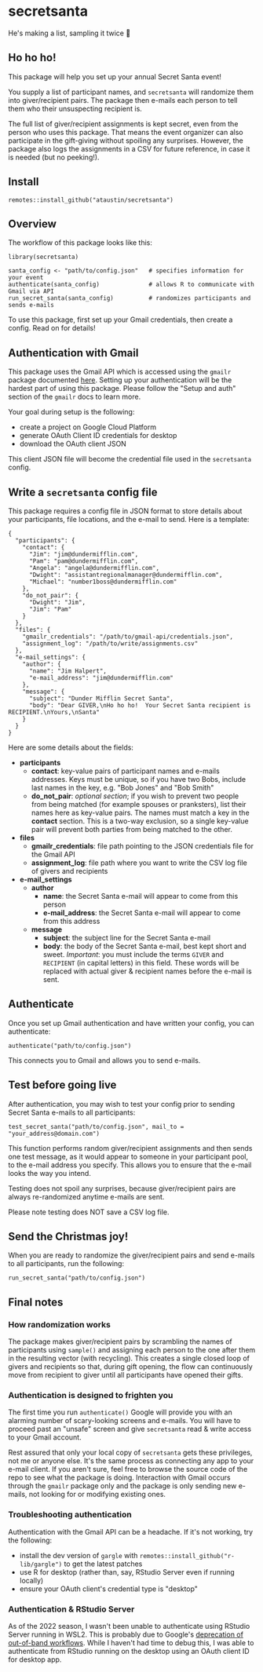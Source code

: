 # secretsanta

He's making a list, sampling it twice :santa:



## Ho ho ho!

This package will help you set up your annual Secret Santa event!

You supply a list of participant names, and `secretsanta` will randomize them
into giver/recipient pairs. The package then e-mails each person to tell them
who their unsuspecting recipient is.

The full list of giver/recipient assignments is kept secret, even from the person who uses
this package. That means the event organizer can also participate in the gift-giving
without spoiling any surprises. However, the package also logs the assignments
in a CSV for future reference, in case it is needed (but no peeking!).



## Install

`remotes::install_github("ataustin/secretsanta")`



## Overview

The workflow of this package looks like this:

```
library(secretsanta)

santa_config <- "path/to/config.json"   # specifies information for your event
authenticate(santa_config)              # allows R to communicate with Gmail via API
run_secret_santa(santa_config)          # randomizes participants and sends e-mails
```

To use this package, first set up your Gmail credentials, then create a config. Read on
for details!



## Authentication with Gmail

This package uses the Gmail API which is accessed using the `gmailr` package
documented [here](https://github.com/r-lib/gmailr#gmailr).
Setting up your authentication will be the hardest part of using this package. Please
follow the "Setup and auth" section of the `gmailr` docs to learn more.

Your goal during setup is the following:

* create a project on Google Cloud Platform
* generate OAuth Client ID credentials for desktop
* download the OAuth client JSON

This client JSON file will become the credential file used in the `secretsanta` config.



## Write a `secretsanta` config file

This package requires a config file in JSON format to store details about
your participants, file locations, and the e-mail to send.  Here is a template:

```
{
  "participants": {
    "contact": {
      "Jim": "jim@dundermifflin.com",
      "Pam": "pam@dundermifflin.com",
      "Angela": "angela@dundermifflin.com",
      "Dwight": "assistantregionalmanager@dundermifflin.com",
      "Michael": "number1boss@dundermifflin.com"
    },
    "do_not_pair": {
      "Dwight": "Jim",
      "Jim": "Pam"
    }
  },
  "files": {
    "gmailr_credentials": "/path/to/gmail-api/credentials.json",
    "assignment_log": "/path/to/write/assignments.csv"
  },
  "e-mail_settings": {
    "author": {
      "name": "Jim Halpert",
      "e-mail_address": "jim@dundermifflin.com"
    },
    "message": {
      "subject": "Dunder Mifflin Secret Santa",
      "body": "Dear GIVER,\nHo ho ho!  Your Secret Santa recipient is RECIPIENT.\nYours,\nSanta"
    }
  }
}
```

Here are some details about the fields:

* **participants**
  * **contact**: key-value pairs of participant names and e-mails addresses. Keys must be
                 unique, so if you have two Bobs, include last names in the key, e.g. "Bob Jones" and "Bob Smith"
  * **do_not_pair**: _optional section_; if you wish to prevent two people from being matched
                     (for example spouses or pranksters), list their names here as key-value pairs.
                     The names must match a key in the **contact** section. This is a two-way
                     exclusion, so a single key-value pair will prevent both parties from being matched to the other.
* **files**
  * **gmailr_credentials**: file path pointing to the JSON credentials file for the Gmail API
  * **assignment_log**: file path where you want to write the CSV log file of givers and recipients
* **e-mail_settings**
  * **author**
    * **name**: the Secret Santa e-mail will appear to come from this person
    * **e-mail_address**: the Secret Santa e-mail will appear to come from this address
  * **message**
    * **subject**: the subject line for the Secret Santa e-mail
    * **body**: the body of the Secret Santa e-mail, best kept short and sweet. _Important_: you must include the terms
                `GIVER` and `RECIPIENT` (in capital letters) in this field. These words will be
                replaced with actual giver & recipient names before the e-mail is sent.



## Authenticate

Once you set up Gmail authentication and have written your config, you can authenticate:

```
authenticate("path/to/config.json")
```

This connects you to Gmail and allows you to send e-mails.



## Test before going live

After authentication, you may wish to test your config prior to sending
Secret Santa e-mails to all participants:

```
test_secret_santa("path/to/config.json", mail_to = "your_address@domain.com")
```

This function performs random giver/recipient assignments and then sends one
test message, as it would appear to someone in your participant pool, to the e-mail
address you specify.  This allows you to ensure that the e-mail looks the way
you intend.

Testing does not spoil any surprises, because giver/recipient pairs are
always re-randomized anytime e-mails are sent.

Please note testing does NOT save a CSV log file.



## Send the Christmas joy!

When you are ready to randomize the giver/recipient pairs and send e-mails to
all participants, run the following:

```
run_secret_santa("path/to/config.json")
```



## Final notes

### How randomization works

The package makes giver/recipient pairs by scrambling the names of participants
using `sample()` and assigning each person to the one after them in the resulting vector
(with recycling).  This creates a single closed loop of givers and recipients so that,
during gift opening, the flow can continuously move from recipient to giver until all participants
have opened their gifts.


### Authentication is designed to frighten you

The first time you run `authenticate()` Google will provide you with an alarming
number of scary-looking screens and e-mails.  You will have to proceed past an "unsafe"
screen and give `secretsanta` read & write access to your Gmail account.

Rest assured that only your local copy of `secretsanta` gets these privileges, not
me or anyone else.  It's the same process as connecting any app to your e-mail client.
If you aren't sure, feel free to browse the source code of the repo to see what the
package is doing.  Interaction with Gmail occurs through the `gmailr` package only
and the package is only sending new e-mails, not looking for or modifying existing ones.


### Troubleshooting authentication

Authentication with the Gmail API can be a headache.  If it's not working, try the following:

* install the dev version of `gargle` with `remotes::install_github("r-lib/gargle")` to get the latest patches
* use R for desktop (rather than, say, RStudio Server even if running locally)
* ensure your OAuth client's credential type is "desktop"


### Authentication & RStudio Server

As of the 2022 season, I wasn't been unable to authenticate using RStudio Server
running in WSL2. This is probably due to Google's
[deprecation of out-of-band workflows](https://developers.google.com/identity/protocols/oauth2/resources/oob-migration).
While I haven't had time to debug this, I was able to authenticate from RStudio
running on the desktop using an OAuth client ID for desktop app.
